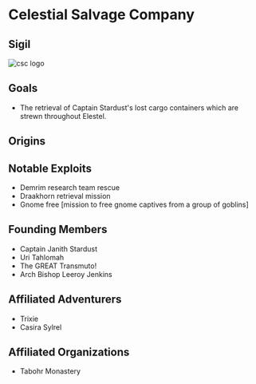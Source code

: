 <!-- TITLE: Celestial Salvage Company -->
<!-- SUBTITLE: A group of intrepid souls brought together in the spirit of larceny. -->

# Celestial Salvage Company
## Sigil
![csc logo](https://i.imgur.com/hbBTqDe.png)

## Goals
* The retrieval of Captain Stardust's lost cargo containers which are strewn throughout Elestel.

## Origins

## Notable Exploits
* Demrim research team rescue
* Draakhorn retrieval mission
* Gnome free [mission to free gnome captives from a group of goblins]

## Founding Members
* Captain Janith Stardust
* Uri Tahlomah
* The GREAT Transmuto!
* Arch Bishop Leeroy Jenkins

## Affiliated Adventurers
* Trixie
* Casira Sylrel

## Affiliated Organizations
* Tabohr Monastery